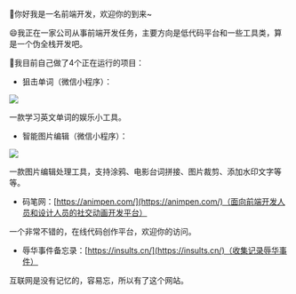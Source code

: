 👋你好我是一名前端开发，欢迎你的到来~

😄我正在一家公司从事前端开发任务，主要方向是低代码平台和一些工具类，算是一个伪全栈开发吧。

🌱我目前自己做了4个正在运行的项目：

- 狙击单词（微信小程序）：

![](https://static.animpen.com/u/3/sniper.jpg) 

一款学习英文单词的娱乐小工具。
- 智能图片编辑（微信小程序）：

![](https://static.animpen.com/u/3/imgedit.jpg) 

一款图片编辑处理工具，支持涂鸦、电影台词拼接、图片裁剪、添加水印文字等等。
- 码笔网：[https://animpen.com/](https://animpen.com/)（面向前端开发人员和设计人员的社交动画开发平台） 

一个非常不错的，在线代码创作平台，欢迎你的访问。
- 辱华事件备忘录：[https://insults.cn/](https://insults.cn/)（收集记录辱华事件） 

互联网是没有记忆的，容易忘，所以有了这个网站。











<!--
**leiroc/leiroc** is a ✨ _special_ ✨ repository because its `README.md` (this file) appears on your GitHub profile.

Here are some ideas to get you started:

- 🔭 I’m currently working on ...
- 🌱 I’m currently learning ...
- 👯 I’m looking to collaborate on ...
- 🤔 I’m looking for help with ...
- 💬 Ask me about ...
- 📫 How to reach me: ...
- 😄 Pronouns: ...
- ⚡ Fun fact: ...
-->
